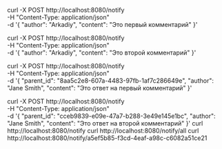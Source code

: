 
curl -X POST http://localhost:8080/notify \
  -H "Content-Type: application/json" \
  -d '{
    "author": "Arkadiy",
    "content": "Это первый комментарий"
  }'

curl -X POST http://localhost:8080/notify \
  -H "Content-Type: application/json" \
  -d '{
    "author": "Arkadiy",
    "content": "Это второй комментарий"
  }'

curl -X POST http://localhost:8080/notify \
  -H "Content-Type: application/json" \
  -d '{
    "parent_id": "8aa5c2e8-607a-4483-97fb-1af7c286649e",
    "author": "Jane Smith", 
    "content": "Это ответ на первый комментарий"
  }'

curl -X POST http://localhost:8080/notify \
  -H "Content-Type: application/json" \
  -d '{
    "parent_id": "cceb9839-e09e-47a7-b288-3e49e145e1bc",
    "author": "Jane Smith", 
    "content": "Это ответ на второй комментарий"
  }'
  curl http://localhost:8080/notify
  curl http://localhost:8080/notify/all
  curl http://localhost:8080/notify/a5ef5b85-f3cd-4eaf-a98c-c6082a51ce21